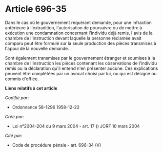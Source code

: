 # Article 696-35

Dans le cas où le gouvernement requérant demande, pour une infraction antérieure à l'extradition, l'autorisation de
poursuivre ou de mettre à exécution une condamnation concernant l'individu déjà remis, l'avis de la chambre de l'instruction
devant laquelle la personne réclamée avait comparu peut être formulé sur la seule production des pièces transmises à l'appui
de la nouvelle demande.

Sont également transmises par le gouvernement étranger et soumises à la chambre de l'instruction les pièces contenant les
observations de l'individu remis ou la déclaration qu'il entend n'en présenter aucune. Ces explications peuvent être
complétées par un avocat choisi par lui, ou qui est désigné ou commis d'office.

**Liens relatifs à cet article**

_Codifié par_:

  - Ordonnance 58-1296 1958-12-23

_Créé par_:

  - Loi n°2004-204 du 9 mars 2004 - art. 17 () JORF 10 mars 2004

_Cité par_:

  - Code de procédure pénale - art. 696-34 (V)
